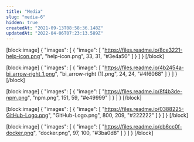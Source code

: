 ```yaml
---
title: "Media"
slug: "media-6"
hidden: true
createdAt: "2021-09-13T08:58:36.148Z"
updatedAt: "2022-04-06T07:23:13.589Z"
---
```

[block:image]
{
  "images": [
    {
      "image": [
        "https://files.readme.io/8ce3221-help-icon.png",
        "help-icon.png",
        33,
        31,
        "#3e4a50"
      ]
    }
  ]
}
[/block]

[block:image]
{
  "images": [
    {
      "image": [
        "https://files.readme.io/4b2454a-bi_arrow-right_1.png",
        "bi_arrow-right (1).png",
        24,
        24,
        "#4f6068"
      ]
    }
  ]
}
[/block]

[block:image]
{
  "images": [
    {
      "image": [
        "https://files.readme.io/8f4b3de-npm.png",
        "npm.png",
        151,
        59,
        "#e49999"
      ]
    }
  ]
}
[/block]

[block:image]
{
  "images": [
    {
      "image": [
        "https://files.readme.io/0388225-GitHub-Logo.png",
        "GitHub-Logo.png",
        800,
        209,
        "#222222"
      ]
    }
  ]
}
[/block]

[block:image]
{
  "images": [
    {
      "image": [
        "https://files.readme.io/cb6cc0f-docker.png",
        "docker.png",
        97,
        100,
        "#3ba0d8"
      ]
    }
  ]
}
[/block]